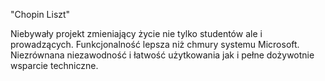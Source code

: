 "Chopin Liszt" 

Niebywały projekt zmieniający życie nie tylko studentów ale i prowadzących. Funkcjonalność lepsza niż chmury systemu Microsoft. Niezrównana niezawodność i łatwość użytkowania jak i pełne dożywotnie wsparcie techniczne.